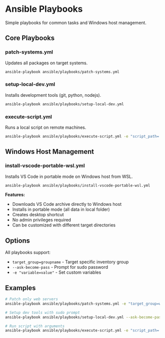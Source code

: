 # Ansible Playbooks

Simple playbooks for common tasks and Windows host management.

## Core Playbooks

### patch-systems.yml
Updates all packages on target systems.

```bash
ansible-playbook ansible/playbooks/patch-systems.yml
```

### setup-local-dev.yml  
Installs development tools (git, python, nodejs).

```bash
ansible-playbook ansible/playbooks/setup-local-dev.yml
```

### execute-script.yml
Runs a local script on remote machines.

```bash
ansible-playbook ansible/playbooks/execute-script.yml -e "script_path=./ansible/scripts/system-info.sh"
```

## Windows Host Management

### install-vscode-portable-wsl.yml
Installs VS Code in portable mode on Windows host from WSL.

```bash
ansible-playbook ansible/playbooks/install-vscode-portable-wsl.yml
```

**Features:**
- Downloads VS Code archive directly to Windows host
- Installs in portable mode (all data in local folder)
- Creates desktop shortcut
- No admin privileges required
- Can be customized with different target directories

## Options

All playbooks support:
- `target_group=groupname` - Target specific inventory group
- `--ask-become-pass` - Prompt for sudo password
- `-e "variable=value"` - Set custom variables

## Examples

```bash
# Patch only web servers
ansible-playbook ansible/playbooks/patch-systems.yml -e "target_group=webservers"

# Setup dev tools with sudo prompt
ansible-playbook ansible/playbooks/setup-local-dev.yml --ask-become-pass

# Run script with arguments
ansible-playbook ansible/playbooks/execute-script.yml -e "script_path=./ansible/scripts/deploy.sh" -e "script_args='--env prod'"
```
